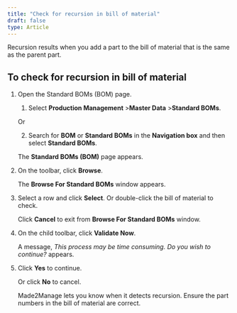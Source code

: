 ```yaml
---
title: "Check for recursion in bill of material"
draft: false
type: Article
---
```


Recursion results when you add a part to the bill of material that is the same as the parent part.

## To check for **recursion** in bill of material

1. Open the Standard BOMs (BOM) page.

    1. Select **Production Management** >**Master Data** >**Standard BOMs**.

    Or

    2. Search for **BOM** or **Standard BOMs** in the **Navigation box** and then select **Standard BOMs**.

    The **Standard BOMs (BOM)** page appears.

2. On the toolbar, click **Browse**.

    The **Browse For Standard BOMs** window appears.

3. Select a row and click **Select**. Or double-click the bill of material to check.

    Click **Cancel** to exit from **Browse For Standard BOMs** window.

4. On the child toolbar, click **Validate Now**.

    A message, *This process may be time consuming. Do you wish to continue?* appears.

5. Click **Yes** to continue.

    Or click **No** to cancel.

    Made2Manage lets you know when it detects recursion. Ensure the part numbers in the bill of material are correct.

